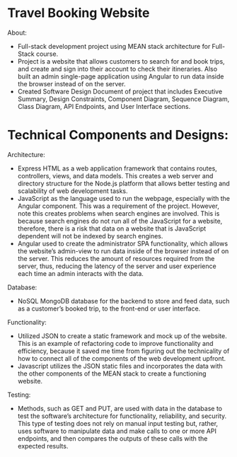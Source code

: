 # Travel Booking Website
About: 
- Full-stack development project using MEAN stack architecture for Full-Stack course.
- Project is a website that allows customers to search for and book trips, and create and sign into their account to check their itineraries. Also built an admin single-page application using Angular to run data inside the browser instead of on the server.
- Created Software Design Document of project that includes Executive Summary, Design Constraints, Component Diagram, Sequence Diagram, Class Diagram, API Endpoints, and User Interface sections.

# Technical Components and Designs:

Architecture:
- Express HTML as a web application framework that contains routes, controllers, views, and data models. This creates a web server and directory structure for the Node.js platform that allows better testing and scalability of web development tasks.
- JavaScript as the language used to run the webpage, especially with the Angular component. This was a requirement of the project. However, note this creates problems when search engines are involved. This is because search engines do not run all of the JavaScript for a website, therefore, there is a risk that data on a website that is JavaScript dependent will not be indexed by search engines.
- Angular used to create the administrator SPA functionality, which allows the website’s admin-view to run data inside of the browser instead of on the server. This reduces the amount of resources required from the server, thus, reducing the latency of the server and user experience each time an admin interacts with the data. 

Database: 
- NoSQL MongoDB database for the backend to store and feed data, such as a customer’s booked trip, to the front-end or user interface.

Functionality:
- Utilized JSON to create a static framework and mock up of the website. This is an example of refactoring code to improve functionality and efficiency, because it saved me time from figuring out the technicality of how to connect all of the components of the web development upfront.
- Javascript utilizes the JSON static files and incorporates the data with the other components of the MEAN stack to create a functioning website. 

Testing:
- Methods, such as GET and PUT, are used with data in the database to test the software’s architecture for functionality, reliability, and security. This type of testing does not rely on manual input testing but, rather, uses software to manipulate data and make calls to one or more API endpoints, and then compares the outputs of these calls with the expected results. 
